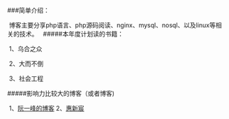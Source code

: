 ###简单介绍：

  博客主要分享php语言、php源码阅读、nginx、mysql、nosql、以及linux等相关的技术。
  
#####本年度计划读的书籍：
  
  1、乌合之众
  
  2、大而不倒

  3、社会工程
 
#####影响力比较大的博客（或者博客)

  1、[阮一峰的博客](http://www.ruanyifeng.com/blog/)
  2、[惠新宸](http://www.laruence.com)

